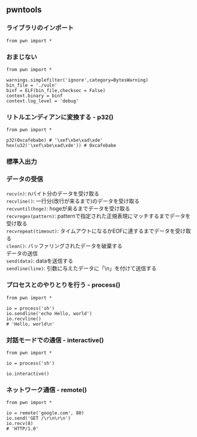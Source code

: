 ## pwntools  
  
### ライブラリのインポート  
``` from pwn import * ```  


### おまじない

```
from pwn import *

warnings.simplefilter('ignore',category=BytesWarning)
bin_file = './vuln'
binf = ELF(bin_file,checksec = False)
context.binary = binf
context.log_level = 'debug'
```


### リトルエンディアンに変換する - p32()
```
from pwn import *

p32(0xcafebabe) # '\xef\xbe\xad\xde'
hex(u32('\xef\xbe\xad\xde')) # 0xcafebabe
```

### 標準入出力  
### データの受信  
``` recv(n) ```: nバイト分のデータを受け取る  
``` recvline() ```: 一行分(改行が来るまで)のデータを受け取る  
``` recvuntil(hoge) ```: hogeが来るまでデータを受け取る  
``` recvregex(pattern) ```: patternで指定された正規表現にマッチするまでデータを受け取る  
``` recvrepeat(timeout) ```: タイムアウトになるかEOFに達するまでデータを受け取る  
``` clean() ```: バッファリングされたデータを破棄する  
データの送信  
``` send(data) ```: dataを送信する  
``` sendline(line) ```: 引数に与えたデータに「\n」を付けて送信する  


### プロセスとのやりとりを行う - process()
```
from pwn import *

io = process('sh')
io.sendline('echo Hello, world')
io.recvline()
# 'Hello, world\n'
```

### 対話モードでの通信 - interactive()
```
from pwn import *

io = process('sh')

io.interactive()
```
### ネットワーク通信 - remote()
```
from pwn import *

io = remote('google.com', 80)
io.send('GET /\r\n\r\n')
io.recv(8)
# 'HTTP/1.0'
```
